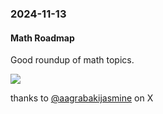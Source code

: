 ### 2024-11-13
#### Math Roadmap

Good roundup of math topics.

![](https://x.com/hamptonism/status/1844439915863605700)

thanks to [@aagrabakijasmine](https://x.com/aagrabakijasmin) on X
